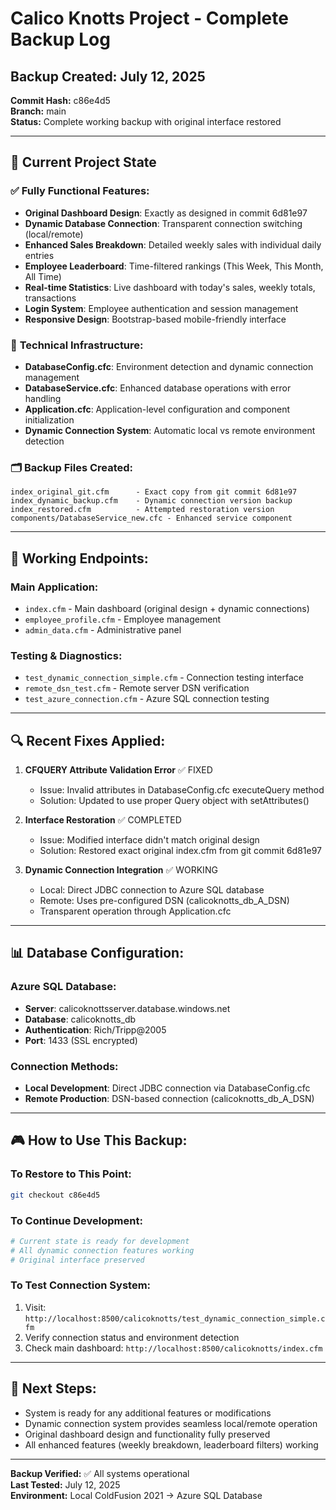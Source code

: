 # Calico Knotts Project - Complete Backup Log

## Backup Created: July 12, 2025
**Commit Hash:** c86e4d5  
**Branch:** main  
**Status:** Complete working backup with original interface restored

---

## 🎯 **Current Project State**

### ✅ **Fully Functional Features:**
- **Original Dashboard Design**: Exactly as designed in commit 6d81e97
- **Dynamic Database Connection**: Transparent connection switching (local/remote)
- **Enhanced Sales Breakdown**: Detailed weekly sales with individual daily entries
- **Employee Leaderboard**: Time-filtered rankings (This Week, This Month, All Time)
- **Real-time Statistics**: Live dashboard with today's sales, weekly totals, transactions
- **Login System**: Employee authentication and session management
- **Responsive Design**: Bootstrap-based mobile-friendly interface

### 🔧 **Technical Infrastructure:**
- **DatabaseConfig.cfc**: Environment detection and dynamic connection management
- **DatabaseService.cfc**: Enhanced database operations with error handling
- **Application.cfc**: Application-level configuration and component initialization
- **Dynamic Connection System**: Automatic local vs remote environment detection

### 🗂️ **Backup Files Created:**
```
index_original_git.cfm      - Exact copy from git commit 6d81e97
index_dynamic_backup.cfm    - Dynamic connection version backup
index_restored.cfm          - Attempted restoration version
components/DatabaseService_new.cfc - Enhanced service component
```

---

## 🚀 **Working Endpoints:**

### Main Application:
- `index.cfm` - Main dashboard (original design + dynamic connections)
- `employee_profile.cfm` - Employee management
- `admin_data.cfm` - Administrative panel

### Testing & Diagnostics:
- `test_dynamic_connection_simple.cfm` - Connection testing interface
- `remote_dsn_test.cfm` - Remote server DSN verification
- `test_azure_connection.cfm` - Azure SQL connection testing

---

## 🔍 **Recent Fixes Applied:**

1. **CFQUERY Attribute Validation Error** ✅ FIXED
   - Issue: Invalid attributes in DatabaseConfig.cfc executeQuery method
   - Solution: Updated to use proper Query object with setAttributes()

2. **Interface Restoration** ✅ COMPLETED  
   - Issue: Modified interface didn't match original design
   - Solution: Restored exact original index.cfm from git commit 6d81e97

3. **Dynamic Connection Integration** ✅ WORKING
   - Local: Direct JDBC connection to Azure SQL database
   - Remote: Uses pre-configured DSN (calicoknotts_db_A_DSN)
   - Transparent operation through Application.cfc

---

## 📊 **Database Configuration:**

### Azure SQL Database:
- **Server**: calicoknottsserver.database.windows.net
- **Database**: calicoknotts_db  
- **Authentication**: Rich/Tripp@2005
- **Port**: 1433 (SSL encrypted)

### Connection Methods:
- **Local Development**: Direct JDBC connection via DatabaseConfig.cfc
- **Remote Production**: DSN-based connection (calicoknotts_db_A_DSN)

---

## 🎮 **How to Use This Backup:**

### To Restore to This Point:
```bash
git checkout c86e4d5
```

### To Continue Development:
```bash
# Current state is ready for development
# All dynamic connection features working
# Original interface preserved
```

### To Test Connection System:
1. Visit: `http://localhost:8500/calicoknotts/test_dynamic_connection_simple.cfm`
2. Verify connection status and environment detection
3. Check main dashboard: `http://localhost:8500/calicoknotts/index.cfm`

---

## 📝 **Next Steps:**
- System is ready for any additional features or modifications
- Dynamic connection system provides seamless local/remote operation
- Original dashboard design and functionality fully preserved
- All enhanced features (weekly breakdown, leaderboard filters) working

---

**Backup Verified:** ✅ All systems operational  
**Last Tested:** July 12, 2025  
**Environment:** Local ColdFusion 2021 → Azure SQL Database

